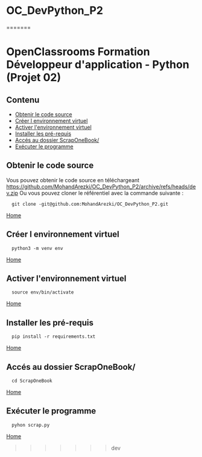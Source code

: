 # OC_DevPython_P2
=======
# OpenClassrooms Formation Développeur d'application - Python (Projet 02)


 ## Contenu

  - [Obtenir le code source](#obtenir-le-code-source)
  - [Créer l environnement virtuel](#creer-l-environnement-virtuel)
  - [Activer l'environnement virtuel](#activer-l-environnement-virtuel)
  - [Installer les pré-requis](#installer-les-pre-requis)
  - [Accés au dossier ScrapOneBook/](#acces-au-dossier-scraponekook)
  - [Exécuter le programme](#executer-le-programme)

## <a id="obtenir-le-code-source" />Obtenir le code source

  Vous pouvez obtenir le code source en téléchargeant https://github.com/MohandArezki/OC_DevPython_P2/archive/refs/heads/dev.zip
Ou vous pouvez cloner le référentiel avec la commande suivante :

      git clone -git@github.com:MohandArezki/OC_DevPython_P2.git

  [Home](#contenu)

## <a id="creer-l-environnement-virtuel" />Créer l environnement virtuel

      python3 -m venv env

  [Home](#contenu)


## <a id="activer-l-environnement-virtuel" /> Activer l'environnement virtuel

      source env/bin/activate

[Home](#contenu)

## <a id="installer-les-pre-requis" /> Installer les pré-requis   

      pip install -r requirements.txt

[Home](#contenu)

## <a id="acces-au-dossier-scraponekook"/> Accés au dossier ScrapOneBook/

      cd ScrapOneBook

[Home](#contenu)

## <a id="executer-le-programme"/> Exécuter le programme

      pyhon scrap.py

[Home](#contenu)
>>>>>>> dev
